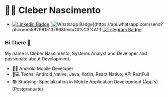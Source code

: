 <h1>👨‍💻 Cleber Nascimento</h1>

- [![Linkedin Badge](https://img.shields.io/badge/-LinkedIn-blue?style=flat-square&logo=Linkedin&logoColor=white&link=https://www.linkedin.com/in/cleber-nascimento/)](https://www.linkedin.com/in/cleber-nascimento/)
[![Whatsapp Badge](https://img.shields.io/badge/-Whatsapp-4CA143?style=flat-square&labelColor=4CA143&logo=whatsapp&logoColor=white&link=https://api.whatsapp.com/send?phone=5592991513786&text=Ol%C3%A1!!)](https://api.whatsapp.com/send?phone=5592991513786&text=Ol%C3%A1!)
[![Telegram Badge](https://img.shields.io/badge/-Telegram-1ca0f1?style=flat-square&labelColor=1ca0f1&logo=telegram&logoColor=white&link=https://t.me/clebernascimento)](https://t.me/clebernascimento)
  

### Hi There 👋

My name is Cleber Nascimento, Systems Analyst and Developer and passionate about Development.


- 🧑‍💼 Android Mobile Developer
- 📲💻 Techs: Android Native, Java, Kotlin, React Native, API RestFull
- 📚 Studying: Specialization in Mobile Application Development (App's) (Postgraduate)
